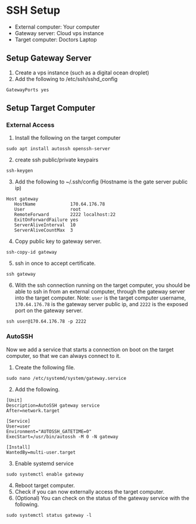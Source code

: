 # SSH Setup

 - External computer: Your computer
 - Gateway server: Cloud vps instance
 - Target computer: Doctors Laptop

## Setup Gateway Server

 1. Create a vps instance (such as a digital ocean droplet)
 2. Add the following to /etc/ssh/sshd_config
 ```
 GatewayPorts yes
 ```

## Setup Target Computer

### External Access

 1. Install the following on the target computer
 ```
 sudo apt install autossh openssh-server
 ```
 2. create ssh public/private keypairs
 ```
 ssh-keygen
 ```
 3. Add the following to ~/.ssh/config (Hostname is the gate server public ip)
 ```
 Host gateway
    HostName             170.64.176.78
    User                 root
    RemoteForward        2222 localhost:22
    ExitOnForwardFailure yes
    ServerAliveInterval  10
    ServerAliveCountMax  3
 ```
 4. Copy public key to gateway server.
 ```
 ssh-copy-id gateway
 ```
 5. ssh in once to accept certificate.
 ```
 ssh gateway
 ```
 6. With the ssh connection running on the target computer, you should be able to ssh in from an external computer, through the gateway server into the target computer. Note: `user` is the target computer username, `170.64.176.78` is the gateway server public ip, and `2222` is the exposed port on the gateway server.
 ```
 ssh user@170.64.176.78 -p 2222
 ```

### AutoSSH
Now we add a service that starts a connection on boot on the target computer, so that we can always connect to it.

 1. Create the following file.
 ```
 sudo nano /etc/systemd/system/gateway.service
 ```
 2. Add the following.
 ```
[Unit]
Description=AutoSSH gateway service
After=network.target

[Service]
User=user
Environment="AUTOSSH_GATETIME=0"
ExecStart=/usr/bin/autossh -M 0 -N gateway

[Install]
WantedBy=multi-user.target
 ```

 3. Enable systemd service
 ```
 sudo systemctl enable gateway
 ```

 4. Reboot target computer.
 5. Check if you can now externally access the target computer.
 6. (Optional) You can check on the status of the gateway service with the following.
 ```
 sudo systemctl status gateway -l
 ```